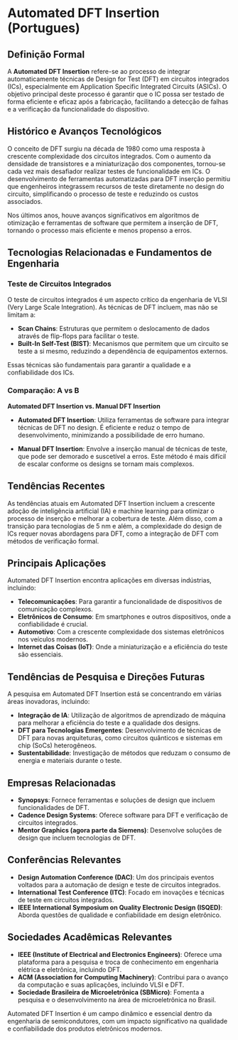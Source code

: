 # Automated DFT Insertion (Portugues)

## Definição Formal

A **Automated DFT Insertion** refere-se ao processo de integrar automaticamente técnicas de Design for Test (DFT) em circuitos integrados (ICs), especialmente em Application Specific Integrated Circuits (ASICs). O objetivo principal deste processo é garantir que o IC possa ser testado de forma eficiente e eficaz após a fabricação, facilitando a detecção de falhas e a verificação da funcionalidade do dispositivo.

## Histórico e Avanços Tecnológicos

O conceito de DFT surgiu na década de 1980 como uma resposta à crescente complexidade dos circuitos integrados. Com o aumento da densidade de transistores e a miniaturização dos componentes, tornou-se cada vez mais desafiador realizar testes de funcionalidade em ICs. O desenvolvimento de ferramentas automatizadas para DFT inserção permitiu que engenheiros integrassem recursos de teste diretamente no design do circuito, simplificando o processo de teste e reduzindo os custos associados.

Nos últimos anos, houve avanços significativos em algoritmos de otimização e ferramentas de software que permitem a inserção de DFT, tornando o processo mais eficiente e menos propenso a erros.

## Tecnologias Relacionadas e Fundamentos de Engenharia

### Teste de Circuitos Integrados

O teste de circuitos integrados é um aspecto crítico da engenharia de VLSI (Very Large Scale Integration). As técnicas de DFT incluem, mas não se limitam a:

- **Scan Chains**: Estruturas que permitem o deslocamento de dados através de flip-flops para facilitar o teste.
- **Built-In Self-Test (BIST)**: Mecanismos que permitem que um circuito se teste a si mesmo, reduzindo a dependência de equipamentos externos.
  
Essas técnicas são fundamentais para garantir a qualidade e a confiabilidade dos ICs.

### Comparação: A vs B

**Automated DFT Insertion vs. Manual DFT Insertion**

- **Automated DFT Insertion**: Utiliza ferramentas de software para integrar técnicas de DFT no design. É eficiente e reduz o tempo de desenvolvimento, minimizando a possibilidade de erro humano.
  
- **Manual DFT Insertion**: Envolve a inserção manual de técnicas de teste, que pode ser demorado e suscetível a erros. Este método é mais difícil de escalar conforme os designs se tornam mais complexos.

## Tendências Recentes

As tendências atuais em Automated DFT Insertion incluem a crescente adoção de inteligência artificial (IA) e machine learning para otimizar o processo de inserção e melhorar a cobertura de teste. Além disso, com a transição para tecnologias de 5 nm e além, a complexidade do design de ICs requer novas abordagens para DFT, como a integração de DFT com métodos de verificação formal.

## Principais Aplicações

Automated DFT Insertion encontra aplicações em diversas indústrias, incluindo:

- **Telecomunicações**: Para garantir a funcionalidade de dispositivos de comunicação complexos.
- **Eletrônicos de Consumo**: Em smartphones e outros dispositivos, onde a confiabilidade é crucial.
- **Automotivo**: Com a crescente complexidade dos sistemas eletrônicos nos veículos modernos.
- **Internet das Coisas (IoT)**: Onde a miniaturização e a eficiência do teste são essenciais.

## Tendências de Pesquisa e Direções Futuras

A pesquisa em Automated DFT Insertion está se concentrando em várias áreas inovadoras, incluindo:

- **Integração de IA**: Utilização de algoritmos de aprendizado de máquina para melhorar a eficiência do teste e a qualidade dos designs.
- **DFT para Tecnologias Emergentes**: Desenvolvimento de técnicas de DFT para novas arquiteturas, como circuitos quânticos e sistemas em chip (SoCs) heterogêneos.
- **Sustentabilidade**: Investigação de métodos que reduzam o consumo de energia e materiais durante o teste.

## Empresas Relacionadas

- **Synopsys**: Fornece ferramentas e soluções de design que incluem funcionalidades de DFT.
- **Cadence Design Systems**: Oferece software para DFT e verificação de circuitos integrados.
- **Mentor Graphics (agora parte da Siemens)**: Desenvolve soluções de design que incluem tecnologias de DFT.

## Conferências Relevantes

- **Design Automation Conference (DAC)**: Um dos principais eventos voltados para a automação de design e teste de circuitos integrados.
- **International Test Conference (ITC)**: Focado em inovações e técnicas de teste em circuitos integrados.
- **IEEE International Symposium on Quality Electronic Design (ISQED)**: Aborda questões de qualidade e confiabilidade em design eletrônico.

## Sociedades Acadêmicas Relevantes

- **IEEE (Institute of Electrical and Electronics Engineers)**: Oferece uma plataforma para a pesquisa e troca de conhecimento em engenharia elétrica e eletrônica, incluindo DFT.
- **ACM (Association for Computing Machinery)**: Contribui para o avanço da computação e suas aplicações, incluindo VLSI e DFT.
- **Sociedade Brasileira de Microeletrônica (SBMicro)**: Fomenta a pesquisa e o desenvolvimento na área de microeletrônica no Brasil.

Automated DFT Insertion é um campo dinâmico e essencial dentro da engenharia de semicondutores, com um impacto significativo na qualidade e confiabilidade dos produtos eletrônicos modernos.